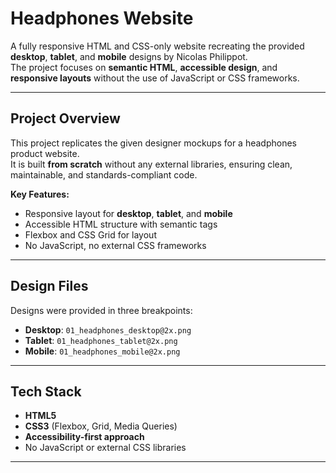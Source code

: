 # Headphones Website

A fully responsive HTML and CSS-only website recreating the provided **desktop**, **tablet**, and **mobile** designs by Nicolas Philippot.  
The project focuses on **semantic HTML**, **accessible design**, and **responsive layouts** without the use of JavaScript or CSS frameworks.

---

## Project Overview

This project replicates the given designer mockups for a headphones product website.  
It is built **from scratch** without any external libraries, ensuring clean, maintainable, and standards-compliant code.

**Key Features:**
- Responsive layout for **desktop**, **tablet**, and **mobile**
- Accessible HTML structure with semantic tags
- Flexbox and CSS Grid for layout
- No JavaScript, no external CSS frameworks

---

## Design Files

Designs were provided in three breakpoints:

- **Desktop**: `01_headphones_desktop@2x.png`
- **Tablet**: `01_headphones_tablet@2x.png`
- **Mobile**: `01_headphones_mobile@2x.png`

---

## Tech Stack

- **HTML5**
- **CSS3** (Flexbox, Grid, Media Queries)
- **Accessibility-first approach**
- No JavaScript or external CSS libraries

---
